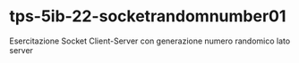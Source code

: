 # tps-5ib-22-socketrandomnumber01
Esercitazione Socket Client-Server con generazione numero randomico lato server
